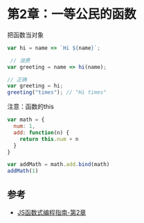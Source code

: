 # 第2章：一等公民的函数
把函数当对象

```javascript
var hi = name => `Hi ${name}`;

 // 浪费
var greeting = name => hi(name);

// 正确
var greeting = hi;
greeting("times"); // "Hi times"
```

注意：函数的this
```javascript
var math = {
  num: 1,
  add: function(n) {
    return this.num + n
  }
}

var addMath = math.add.bind(math)
addMath(1)
```

## 参考
- [JS函数式编程指南-第2章](https://llh911001.gitbooks.io/mostly-adequate-guide-chinese/content/ch2.html#为何钟爱一等公民)

